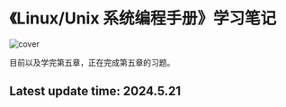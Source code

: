 # 《Linux/Unix 系统编程手册》学习笔记

![cover](https://cdn.ptpress.cn/pubcloud/bookImg/null/20240517789E71E2.jpg)

目前以及学完第五章，正在完成第五章的习题。

## Latest update time: 2024.5.21
